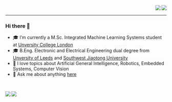 <p>
  <a href="https://www.linkedin.com/in/yusen-liu/">
    <img align="right" src="https://img.shields.io/badge/LinkedIn-0077B5?style=for-the-badge&logo=linkedin&logoColor=white"/>
  </a>
  <a href="mailto: yusen0406@foxmail.com">
    <img align="right" src="https://img.shields.io/badge/Gmail-D14836?style=for-the-badge&logo=gmail&logoColor=white"/>
  </a>
</p>

<br />

---

### Hi there 👋

- 🎓 I’m currently a  M.Sc. Integrated Machine Learning Systems student at <a href="https://www.ucl.ac.uk/" target="_blank" rel="noopener noreferrer">Unversity College London</a>
- 🎓 B.Eng. Electronic and Electrical Engineering dual degree from <a href="https://www.leeds.ac.uk/" target="_blank">Unversity of Leeds</a> and <a href="https://en.swjtu.edu.cn/" target="_blank">Southwest Jiaotong University</a>
- 💖 I love topics about Artificial General Intelligence, Robotics, Embedded Systems, Computer Vision
- 💬 Ask me about anything [here](https://github.com/somerandomEthan/somerandomEthan/issues)

<br />

<p>
  <a href="https://github.com/somerandomEthan">
    <picture>
    <source
      srcset="https://github-readme-stats.vercel.app/api?username=somerandomEthan&show_icons=true&include_all_commits=false&theme=rose_pine&count_private=true#gh-dark-mode-only"
      media="(prefers-color-scheme: dark)"
    />
    <source
      srcset="https://github-readme-stats.vercel.app/api?username=somerandomEthan&show_icons=true&include_all_commits=false&theme=swift&count_private=true#gh-light-mode-only"
      media="(prefers-color-scheme: light), (prefers-color-scheme: no-preference)"
    />
    <img align="left" src="https://github-readme-stats.vercel.app/api?username=somerandomEthan&show_icons=true&include_all_commits=false&theme=swift&count_private=true#gh-light-mode-only" />
    </picture>
  </a>
  <a href="https://github.com/somerandomEthan">
    <picture>
    <source
      srcset="https://github-readme-stats.vercel.app/api/top-langs/?username=somerandomEthan&langs_count=8&hide=jupyter%20notebook&layout=compact&theme=rose_pine&count_private=true#gh-dark-mode-only"
      media="(prefers-color-scheme: dark)"
    />
    <source
      srcset="https://github-readme-stats.vercel.app/api/top-langs/?username=somerandomEthan&langs_count=8&hide=jupyter%20notebook&layout=compact&theme=swift&count_private=true#gh-light-mode-only"
      media="(prefers-color-scheme: light), (prefers-color-scheme: no-preference)"
    />
    <img align="left" src="https://github-readme-stats.vercel.app/api/top-langs/?username=somerandomEthan&langs_count=8&hide=jupyter%20notebook&layout=compact&theme=swift&count_private=true#gh-light-mode-only" />
    </picture>
  </a> 
</p>
